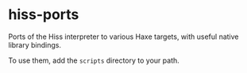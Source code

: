 # hiss-ports
Ports of the Hiss interpreter to various Haxe targets, with useful native library bindings.

To use them, add the `scripts` directory to your path.